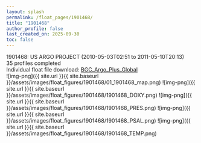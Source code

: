 ```yaml
---
layout: splash
permalink: /float_pages/1901468/
title: "1901468"
author_profile: false
last_created_on: 2025-09-30
toc: false
---
```

 
1901468: US ARGO PROJECT (2010-05-03T02:51 to 2011-05-10T20:13)\
35 profiles completed\
Individual float file download: [BGC_Argo_Plus_Global](https://ftp.soest.hawaii.edu/bgc_argo_plus/Individual_Floats/outliers_removed/1901468_Sprof_processed.nc)\
![img-png]({{ site.url }}{{ site.baseurl }}/assets/images/float_figures/1901468/01_1901468_map.png)
![img-png]({{ site.url }}{{ site.baseurl }}/assets/images/float_figures/1901468/1901468_DOXY.png)
![img-png]({{ site.url }}{{ site.baseurl }}/assets/images/float_figures/1901468/1901468_PRES.png)
![img-png]({{ site.url }}{{ site.baseurl }}/assets/images/float_figures/1901468/1901468_PSAL.png)
![img-png]({{ site.url }}{{ site.baseurl }}/assets/images/float_figures/1901468/1901468_TEMP.png)
